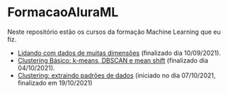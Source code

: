 # FormacaoAluraML

Neste repositório estão os cursos da formação Machine Learning que eu fiz.

* [Lidando com dados de muitas dimensões](https://github.com/HenriqueCCdA/FormacaoAluraML/tree/main/Lidando_com_dados_de_muitas_dimensoes) (finalizado dia 10/09/2021).
* [Clustering Básico: k-means, DBSCAN e mean shift](https://github.com/HenriqueCCdA/FormacaoAluraML/tree/main/Clustering_basico) (finalizado dia 04/10/2021).
* [Clustering: extraindo padrões de dados](https://github.com/HenriqueCCdA/FormacaoAluraML/tree/main/Clustering) (iniciado no dia 07/10/2021, finalizado em 19/10/2021)
